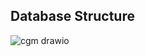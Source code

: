 ## Database Structure

![cgm drawio](https://github.com/LorenaCapraru/invoice-app/assets/108892538/9c5e61e7-37cc-4c98-bde7-143a1537b54a)
